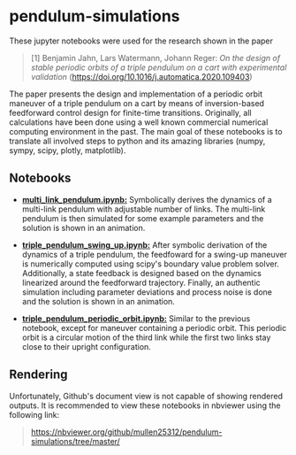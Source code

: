 # pendulum-simulations

These jupyter notebooks were used for the research shown in the paper

> [1] Benjamin Jahn, Lars Watermann, Johann Reger: *On the design of stable periodic orbits of a triple pendulum on a cart with experimental validation* (<https://doi.org/10.1016/j.automatica.2020.109403>)

The paper presents the design and implementation of a periodic orbit maneuver of a triple pendulum on a cart by means of inversion-based feedforward control design for finite-time transitions. Originally, all calculations have been done using a well known commercial numerical computing environment in the past. The main goal of these notebooks is to translate all involved steps to python and its amazing libraries (numpy, sympy, scipy, plotly, matplotlib).

## Notebooks

- **[multi_link_pendulum.ipynb:](https://nbviewer.org/github/mullen25312/pendulum-simulations/blob/master/multi_link_pendulum.ipynb)** Symbolically derives the dynamics of a multi-link pendulum with adjustable number of links. The multi-link pendulum is then simulated for some example parameters and the solution is shown in an animation.

- **[triple_pendulum_swing_up.ipynb:](https://nbviewer.org/github/mullen25312/pendulum-simulations/blob/master/triple_pendulum_swing_up.ipynb)** After symbolic derivation of the dynamics of a triple pendulum, the feedfoward for a swing-up maneuver is numerically computed using scipy's boundary value problem solver. Additionally, a state feedback is designed based on the dynamics linearized around the feedforward trajectory. Finally, an authentic simulation including parameter deviations and process noise is done and the solution is shown in an animation.

- **[triple_pendulum_periodic_orbit.ipynb:](https://nbviewer.org/github/mullen25312/pendulum-simulations/blob/master/triple_pendulum_periodic_orbit.ipynb)** Similar to the previous notebook, except for maneuver containing a periodic orbit. This periodic orbit is a circular motion of the third link while the first two links stay close to their upright configuration.

## Rendering

Unfortunately, Github's document view is not capable of showing rendered outputs. It is recommended to view these notebooks in nbviewer using the following link:

> <https://nbviewer.org/github/mullen25312/pendulum-simulations/tree/master/>
